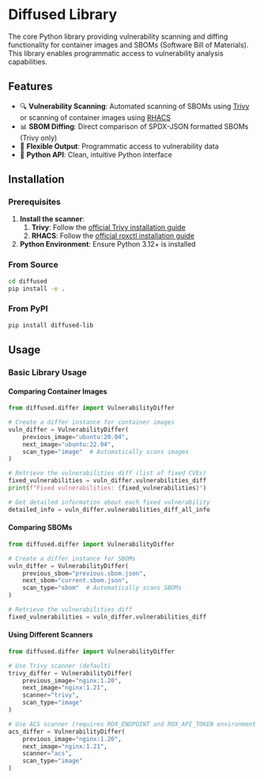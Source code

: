 # Diffused Library

The core Python library providing vulnerability scanning and diffing functionality for container images and SBOMs (Software Bill of Materials). This library enables programmatic access to vulnerability analysis capabilities.

## Features

- 🔍 **Vulnerability Scanning**: Automated scanning of SBOMs using [Trivy](https://trivy.dev/) or scanning of container images using [RHACS](https://www.redhat.com/pt-br/technologies/cloud-computing/openshift/advanced-cluster-security-kubernetes)
- 📊 **SBOM Diffing**: Direct comparison of SPDX-JSON formatted SBOMs (Trivy only)
- 📄 **Flexible Output**: Programmatic access to vulnerability data
- 🐍 **Python API**: Clean, intuitive Python interface

## Installation

### Prerequisites

1. **Install the scanner**:
    1. **Trivy**: Follow the [official Trivy installation guide](https://aquasecurity.github.io/trivy/latest/getting-started/installation/)
    2. **RHACS**: Follow the [official roxctl installation guide](https://docs.redhat.com/en/documentation/red_hat_advanced_cluster_security_for_kubernetes/4.8/html/roxctl_cli/index) 
2. **Python Environment**: Ensure Python 3.12+ is installed

### From Source

```bash
cd diffused
pip install -e .
```

### From PyPI

```bash
pip install diffused-lib
```

## Usage

### Basic Library Usage

#### Comparing Container Images

```python
from diffused.differ import VulnerabilityDiffer

# Create a differ instance for container images
vuln_differ = VulnerabilityDiffer(
    previous_image="ubuntu:20.04",
    next_image="ubuntu:22.04",
    scan_type="image"  # Automatically scans images
)

# Retrieve the vulnerabilities diff (list of fixed CVEs)
fixed_vulnerabilities = vuln_differ.vulnerabilities_diff
print(f"Fixed vulnerabilities: {fixed_vulnerabilities}")

# Get detailed information about each fixed vulnerability
detailed_info = vuln_differ.vulnerabilities_diff_all_info
```

#### Comparing SBOMs

```python
from diffused.differ import VulnerabilityDiffer

# Create a differ instance for SBOMs
vuln_differ = VulnerabilityDiffer(
    previous_sbom="previous.sbom.json",
    next_sbom="current.sbom.json",
    scan_type="sbom"  # Automatically scans SBOMs
)

# Retrieve the vulnerabilities diff
fixed_vulnerabilities = vuln_differ.vulnerabilities_diff
```

#### Using Different Scanners

```python
from diffused.differ import VulnerabilityDiffer

# Use Trivy scanner (default)
trivy_differ = VulnerabilityDiffer(
    previous_image="nginx:1.20",
    next_image="nginx:1.21",
    scanner="trivy",
    scan_type="image"
)

# Use ACS scanner (requires ROX_ENDPOINT and ROX_API_TOKEN environment variables)
acs_differ = VulnerabilityDiffer(
    previous_image="nginx:1.20",
    next_image="nginx:1.21",
    scanner="acs",
    scan_type="image"
)
```
